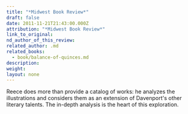 ```yaml
---
title: "*Midwest Book Review*"
draft: false
date: 2011-11-21T21:43:00.000Z
attribution: "*Midwest Book Review*"
link_to_original:
nd_author_of_this_review:
related_author: .md
related_books:
  - book/balance-of-quinces.md
description:
weight:
layout: none
---
```

Reece does more than provide a catalog of works: he analyzes the illustrations and considers them as an extension of Davenport's other literary talents. The in-depth analysis is the heart of this exploration.

